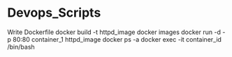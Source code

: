 # Devops_Scripts

Write Dockerfile
docker build -t httpd_image
docker images
docker run -d -p 80:80 container_1 httpd_image
docker ps -a
docker exec -it container_id /bin/bash
